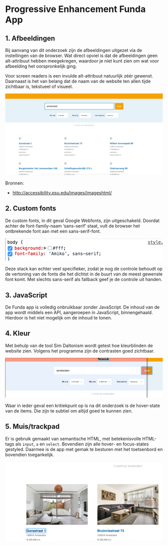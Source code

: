 # Progressive Enhancement Funda App

## 1. Afbeeldingen
Bij aanvang van dit onderzoek zijn de afbeeldingen uitgezet via de instellingen van de browser. Wat direct opviel is dat de afbeeldingen geen alt-attribuut hebben meegekregen, waardoor je niet kunt zien om wat voor afbeelding het oorspronkelijk ging.

Voor screen readers is een invulde alt-attribuut natuurlijk zéér gewenst. Daarnaast is het van belang dat de naam van de website ten allen tijde zichtbaar is, tekstueel of visueel.

![alt tag](https://github.com/nooroel-imamdi/browser-technologies/blob/master/afbeeldingen.png?raw=true)

Bronnen:
- http://accessibility.psu.edu/images/imageshtml/


## 2. Custom fonts
De custom fonts, in dit geval Google Webfonts, zijn uitgeschakeld. Doordat achter de font-family-naam ‘sans-serif’ staat, vult de browser het ontbrekende font aan met een sans-serif-font.

![alt tag](https://github.com/nooroel-imamdi/browser-technologies/blob/master/fontstyle.png?raw=true)

Deze stack kan echter veel specifieker, zodat je nog de controle behoudt op de vertoning van de fonts die het dichtst in de buurt van de meest gewenste font komt. Met slechts sans-serif als fallback geef je de controle uit handen.


## 3. JavaScript
De Funda app is volledig onbruikbaar zonder JavaScript. De inhoud van de app wordt middels een API, aangeroepen in JavaScript, binnengehaald. Hierdoor is het niet mogelijk om de inhoud te tonen.


## 4. Kleur
Met behulp van de tool Sim Daltonism wordt getest hoe kleurblinden de website zien. Volgens het programma zijn de contrasten goed zichtbaar.

![alt tag](https://github.com/nooroel-imamdi/browser-technologies/blob/master/kleuren.png?raw=true)

Waar in ieder geval een kritiekpunt op is na dit onderzoek is de hover-state van de items. Die zijn te subtiel om altijd goed te kunnen zien.

## 5. Muis/trackpad
Er is gebruik gemaakt van semantische HTML, met betekenisvolle HTML-tags als `input`, `a` en `select`. Bovendien zijn alle hover- en focus-states gestyled. Daarmee is de app met gemak te besturen met het toetsenbord en bovendien toegankelijk.

![alt tag](https://github.com/nooroel-imamdi/browser-technologies/blob/master/muistrack.png?raw=true)
